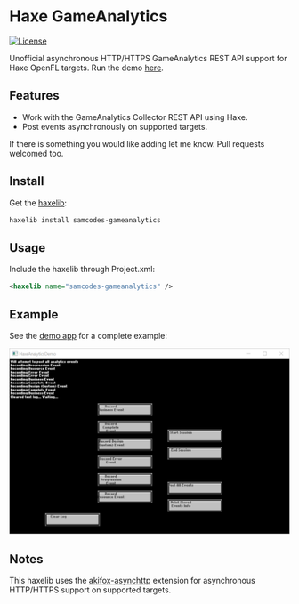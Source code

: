 # Haxe GameAnalytics

[![License](http://img.shields.io/:license-mit-blue.svg?style=flat-square)](https://github.com/Tw1ddle/samcodes-gameanalytics/blob/master/LICENSE)

Unofficial asynchronous HTTP/HTTPS GameAnalytics REST API support for Haxe OpenFL targets. Run the demo [here](https://github.com/Tw1ddle/samcodes-gameanalytics-demo).

## Features

* Work with the GameAnalytics Collector REST API using Haxe.
* Post events asynchronously on supported targets.

If there is something you would like adding let me know. Pull requests welcomed too.

## Install

Get the [haxelib](http://lib.haxe.org/p/samcodes-gameanalytics):

```bash
haxelib install samcodes-gameanalytics
```

## Usage

Include the haxelib through Project.xml:
```xml
<haxelib name="samcodes-gameanalytics" />
```

## Example

See the [demo app](https://github.com/Tw1ddle/samcodes-gameanalytics-demo) for a complete example:

![Screenshot of demo app](https://github.com/Tw1ddle/samcodes-gameanalytics-demo/blob/master/screenshots/analytics-demo.png?raw=true "Analytics Demo")

## Notes
This haxelib uses the [akifox-asynchttp](https://github.com/yupswing/akifox-asynchttp) extension for asynchronous HTTP/HTTPS support on supported targets.